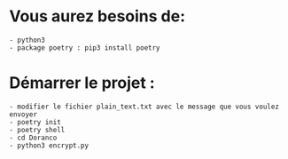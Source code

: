 # Vous aurez besoins de:
    - python3
    - package poetry : pip3 install poetry
# Démarrer le projet :
    - modifier le fichier plain_text.txt avec le message que vous voulez envoyer
    - poetry init
    - poetry shell
    - cd Doranco
    - python3 encrypt.py
